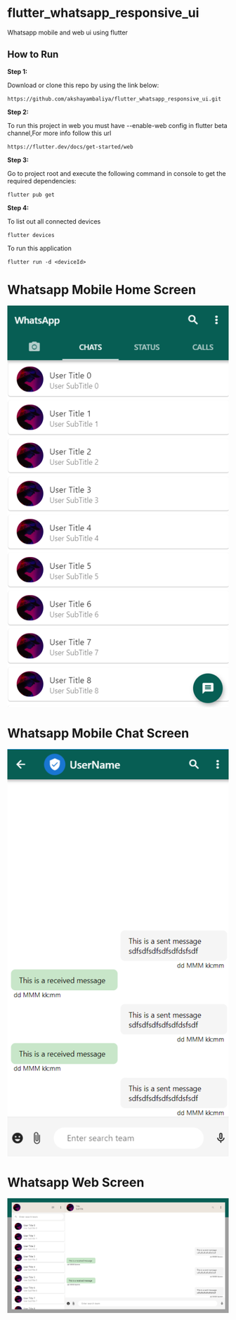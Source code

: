 # flutter_whatsapp_responsive_ui

Whatsapp mobile and web ui using flutter

## How to Run 

**Step 1:**

Download or clone this repo by using the link below:

```
https://github.com/akshayambaliya/flutter_whatsapp_responsive_ui.git
```

**Step 2:**

To run this project in web you must have --enable-web config in flutter beta channel,For more info follow this url
```
https://flutter.dev/docs/get-started/web 
```

**Step 3:**

Go to project root and execute the following command in console to get the required dependencies: 

```
flutter pub get 
```


**Step 4:**

To list out all connected devices

```
flutter devices
```

To run this application
```
flutter run -d <deviceId>
```

# Whatsapp Mobile Home Screen
![alt text](https://github.com/akshayambaliya/flutter_whatsapp_responsive_ui/blob/main/ss/whatsappmobile1.png)

# Whatsapp Mobile Chat Screen
![alt text](https://github.com/akshayambaliya/flutter_whatsapp_responsive_ui/blob/main/ss/whatsappmobile2.png)

# Whatsapp Web Screen
![alt text](https://github.com/akshayambaliya/flutter_whatsapp_responsive_ui/blob/main/ss/whatsappweb.png)
